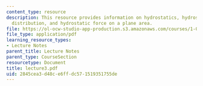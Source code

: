 ```yaml
---
content_type: resource
description: This resource provides information on hydrostatics, hydrostatics pressure
  distribution, and hydrostatic force on a plane area.
file: https://ol-ocw-studio-app-production.s3.amazonaws.com/courses/1-060-engineering-mechanics-ii-spring-2006/2845cea3d48ce6ffdc571519351755de_lecture3.pdf
file_type: application/pdf
learning_resource_types:
- Lecture Notes
parent_title: Lecture Notes
parent_type: CourseSection
resourcetype: Document
title: lecture3.pdf
uid: 2845cea3-d48c-e6ff-dc57-1519351755de
---
```

